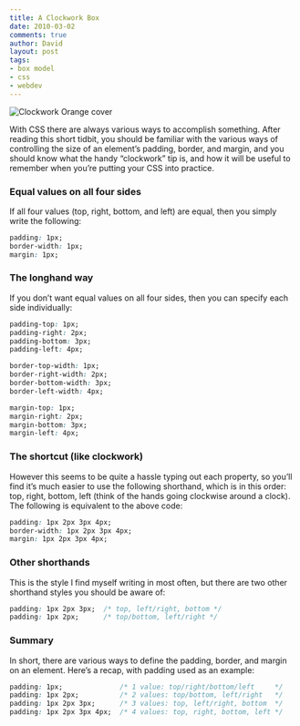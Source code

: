 ```yaml
---
title: A Clockwork Box
date: 2010-03-02
comments: true
author: David
layout: post
tags:
- box model
- css
- webdev
---
```


<img src="http://davidbcalhoun.com/wp-content/uploads/2010/03/clockwork-box.png" alt="Clockwork Orange cover" title="Clockwork Orange cover" class="left alignleft size-full wp-image-174" /> <div>

With CSS there are always various ways to accomplish something. After reading this short tidbit, you should be familiar with the various ways of controlling the size of an element&#8217;s padding, border, and margin, and you should know what the handy &#8220;clockwork&#8221; tip is, and how it will be useful to remember when you&#8217;re putting your CSS into practice.

### Equal values on all four sides

If all four values (top, right, bottom, and left) are equal, then you simply write the following:

```css
padding: 1px;
border-width: 1px;
margin: 1px;
```

### The longhand way

If you don&#8217;t want equal values on all four sides, then you can specify each side individually:

```css
padding-top: 1px;
padding-right: 2px;
padding-bottom: 3px;
padding-left: 4px;

border-top-width: 1px;
border-right-width: 2px;
border-bottom-width: 3px;
border-left-width: 4px;

margin-top: 1px;
margin-right: 2px;
margin-bottom: 3px;
margin-left: 4px;
```

### The shortcut (like clockwork)

However this seems to be quite a hassle typing out each property, so you&#8217;ll find it&#8217;s much easier to use the following shorthand, which is in this order: top, right, bottom, left (think of the hands going clockwise around a clock). The following is equivalent to the above code:

```css
padding: 1px 2px 3px 4px;
border-width: 1px 2px 3px 4px;
margin: 1px 2px 3px 4px;
```

### Other shorthands

This is the style I find myself writing in most often, but there are two other shorthand styles you should be aware of:

```css
padding: 1px 2px 3px;  /* top, left/right, bottom */
padding: 1px 2px;      /* top/bottom, left/right */
```

### Summary

In short, there are various ways to define the padding, border, and margin on an element. Here&#8217;s a recap, with padding used as an example:

```css
padding: 1px;              /* 1 value: top/right/bottom/left     */
padding: 1px 2px;          /* 2 values: top/bottom, left/right   */
padding: 1px 2px 3px;      /* 3 values: top, left/right, bottom  */
padding: 1px 2px 3px 4px;  /* 4 values: top, right, bottom, left */
```